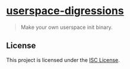 # [userspace-digressions](https://projects.intra.42.fr/projects/42cursus-userspace_digressions)

> Make your own userspace init binary.

## License

This project is licensed under the [ISC License](./LICENSE).
